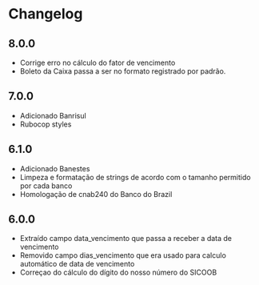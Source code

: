 # Changelog

## 8.0.0

- Corrige erro no cálculo do fator de vencimento
- Boleto da Caixa passa a ser no formato registrado por padrão.

## 7.0.0
- Adicionado Banrisul
- Rubocop styles

## 6.1.0
- Adicionado Banestes
- Limpeza e formatação de strings de acordo com o tamanho permitido por cada banco
- Homologação de cnab240 do Banco do Brazil

## 6.0.0

- Extraído campo data_vencimento que passa a receber a data de vencimento
- Removido campo dias_vencimento que era usado para calculo automático de data de vencimento
- Correçao do cálculo do dígito do nosso número do SICOOB
